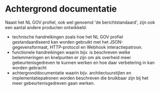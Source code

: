 # Achtergrond documentatie

Naast het NL GOV profiel, ook wel genoemd 'de berichtstandaard', zijn ook een 
aantal andere producten ontwikkeld: 
- technische handreikingen zoals hoe het NL GOV profiel gestandaardiseerd kan worden gebruikt met het JSON-gegevensformaat, HTTP-protocol en Webhook interactiepatroon.
- functionele handreikingen waarin bijv. is beschreven welke belemmeringen en knelpunten er zijn om als overheid meer gebeurtenisgedreven te kunnen werken en hoe daar verbetering in kan worden gebracht
- achtergronddocumentatie waarin bijv. architectuurstijlen en implementatiepatronen worden beschreven die bruikbaar zijn bij het meer gebeurtenisgedreven gaan werken. 
